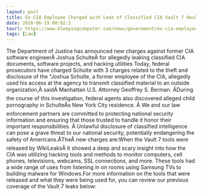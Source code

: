 ```yaml
---
layout: post
title: Ex-CIA Employee Charged with Leak of Classified CIA Vault 7 Hacking Tools
date: 2018-06-19 00:02:2
tourl: https://www.bleepingcomputer.com/news/government/ex-cia-employee-charged-with-leak-of-classified-cia-vault-7-hacking-tools/
tags: [Law]
---
```

The Department of Justice has announced new charges against former CIA software engineerÂ Joshua SchulteÂ for allegedly leaking classified CIA documents, software projects, and hacking utilities Today, federal prosecutors have charged Schulte with 3 charges related to the theft and disclosure of the "Joshua Schulte, a former employee of the CIA, allegedly used his access at the agency to transmit classified material to an outside organization,Â saidÂ Manhattan U.S. Attorney Geoffrey S. Berman. ÂDuring the course of this investigation, federal agents also discovered alleged child pornography in SchulteÂs New York City residence. Â We and our law enforcement partners are committed to protecting national security information and ensuring that those trusted to handle it honor their important responsibilities. Â Unlawful disclosure of classified intelligence can pose a grave threat to our national security, potentially endangering the safety of Americans.ÂTheÂ new charges are:When the Vault 7 tools were released by WikiLeaksÂ it showed a deep and scary insight into how the CIA was utilizing hacking tools and methods to monitor computers, cell phones, televisions, webcams, SSL connections, and more. These tools had a wide range of uses from listening in on rooms using Samsung TVs to building malware for Windows.For more information on the tools that were released and what they were being used for, you can review our previous coverage of the Vault 7 leaks below: